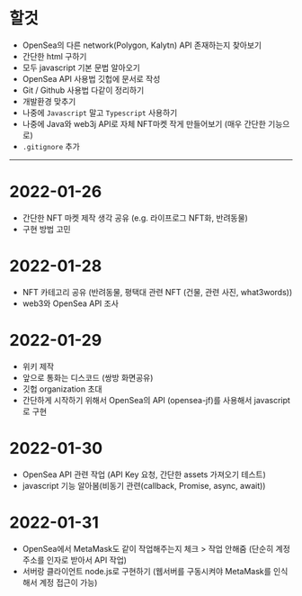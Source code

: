 # 할것
- OpenSea의 다른 network(Polygon, Kalytn) API 존재하는지 찾아보기
- 간단한 html 구하기
- 모두 javascript 기본 문법 알아오기
- OpenSea API 사용법 깃헙에 문서로 작성
- Git / Github 사용법 다같이 정리하기
- 개발환경 맞추기
- 나중에 `Javascript` 말고 `Typescript` 사용하기
- 나중에 Java와 web3j API로 자체 NFT마켓 작게 만들어보기 (매우 간단한 기능으로)
- `.gitignore` 추가

---
# 2022-01-26
- 간단한 NFT 마켓 제작 생각 공유 (e.g. 라이프로그 NFT화, 반려동물)
- 구현 방법 고민

# 2022-01-28
- NFT 카테고리 공유 (반려동물, 평택대 관련 NFT (건물, 관련 사진, what3words))
- web3와 OpenSea API 조사

# 2022-01-29
- 위키 제작
- 앞으로 통화는 디스코드 (쌍방 화면공유)
- 깃헙 organization 초대
- 간단하게 시작하기 위해서 OpenSea의 API (opensea-jf)를 사용해서 javascript로 구현

# 2022-01-30
- OpenSea API 관련 작업 (API Key 요청, 간단한 assets 가져오기 테스트)
- javascript 기능 알아봄(비동기 관련(callback, Promise, async, await))

# 2022-01-31
- OpenSea에서 MetaMask도 같이 작업해주는지 체크 > 작업 안해줌 (단순히 계정주소를 인자로 받아서 API 작업)
- 서버랑 클라이언트 node.js로 구현하기 (웹서버를 구동시켜야 MetaMask를 인식해서 계정 접근이 가능)








